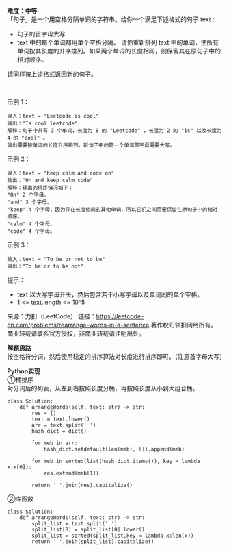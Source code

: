 **难度：中等**  
「句子」是一个用空格分隔单词的字符串。给你一个满足下述格式的句子 text :

- 句子的首字母大写
- text 中的每个单词都用单个空格分隔。
请你重新排列 text 中的单词，使所有单词按其长度的升序排列。如果两个单词的长度相同，则保留其在原句子中的相对顺序。

请同样按上述格式返回新的句子。

 

示例 1：
```
输入：text = "Leetcode is cool"
输出："Is cool leetcode"
解释：句子中共有 3 个单词，长度为 8 的 "Leetcode" ，长度为 2 的 "is" 以及长度为 4 的 "cool" 。
输出需要按单词的长度升序排列，新句子中的第一个单词首字母需要大写。
```
示例 2：
```
输入：text = "Keep calm and code on"
输出："On and keep calm code"
解释：输出的排序情况如下：
"On" 2 个字母。
"and" 3 个字母。
"keep" 4 个字母，因为存在长度相同的其他单词，所以它们之间需要保留在原句子中的相对顺序。
"calm" 4 个字母。
"code" 4 个字母。
```
示例 3：
```
输入：text = "To be or not to be"
输出："To be or to be not"
```

提示：

- text 以大写字母开头，然后包含若干小写字母以及单词间的单个空格。
- 1 <= text.length <= 10^5

来源：力扣（LeetCode）
链接：https://leetcode-cn.com/problems/rearrange-words-in-a-sentence
著作权归领扣网络所有。商业转载请联系官方授权，非商业转载请注明出处。  

**解题思路**  
按空格符分词，然后使用稳定的排序算法对长度进行排序即可。（注意首字母大写）

**Python实现**  
①桶排序  
对分词后的列表，从左到右按照长度分桶，再按照长度从小到大组合桶。
```
class Solution:
    def arrangeWords(self, text: str) -> str:
        res = []
        text = text.lower()
        arr = text.split(' ')
        hash_dict = dict()

        for meb in arr:
            hash_dict.setdefault(len(meb), []).append(meb)

        for meb in sorted(list(hash_dict.items()), key = lambda x:x[0]):
            res.extend(meb[1])

        return ' '.join(res).capitalize()
```
②库函数
```
class Solution:
    def arrangeWords(self, text: str) -> str:
        split_list = text.split(' ')
        split_list[0] = split_list[0].lower()
        split_list = sorted(split_list,key = lambda x:len(x))
        return ' '.join(split_list).capitalize()
```